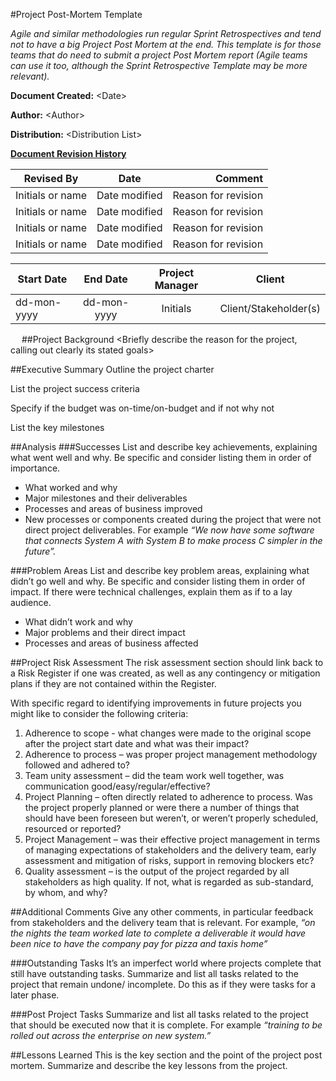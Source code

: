 #Project Post-Mortem Template*Agile and similar methodologies run regular Sprint Retrospectives and tend not to have a big Project Post Mortem at the end. This template is for those teams that do need to submit a project Post Mortem report (Agile teams can use it too, although the Sprint Retrospective Template may be more relevant).***Document Created:** \<Date>**Author:** \<Author>**Distribution:** \<Distribution List><u>**Document Revision History**</u>| Revised By      | Date           | Comment  |
| ------------- |:-------------:| -----:|
| Initials or name     | Date modified      |   Reason for revision |
| Initials or name     | Date modified      |   Reason for revision |
| Initials or name     | Date modified      |   Reason for revision |
| Initials or name     | Date modified      |   Reason for revision |
		| Start Date  | End Date   | Project Manager  | Client |
| ------------- |:-------------:| :-----:| ---- |
|dd-mon-yyyy	 |dd-mon-yyyy | Initials	| Client/Stakeholder(s)|
 ##Project Background\<Briefly describe the reason for the project, calling out clearly its stated goals>##Executive SummaryOutline the project charter
List the project success criteria
Specify if the budget was on-time/on-budget and if not why not
List the key milestones##Analysis###SuccessesList and describe key achievements, explaining what went well and why. Be specific and consider listing them in order of importance. - What worked and why- Major milestones and their deliverables- Processes and areas of business improved- New processes or components created during the project that were not direct project deliverables. For example *“We now have some software that connects System A with System B to make process C simpler in the future”.*
###Problem AreasList and describe key problem areas, explaining what didn’t go well and why. Be specific and consider listing them in order of impact. If there were technical challenges, explain them as if to a lay audience.- What didn’t work and why- Major problems and their direct impact- Processes and areas of business affected##Project Risk AssessmentThe risk assessment section should link back to a Risk Register if one was created, as well as any contingency or mitigation plans if they are not contained within the Register.With specific regard to identifying improvements in future projects you might like to consider the following criteria:1.	Adherence to scope - what changes were made to the original scope after the project start date and what was their impact?2.	Adherence to process – was proper project management methodology followed and adhered to?3.	Team unity assessment – did the team work well together, was communication good/easy/regular/effective?4.	Project Planning – often directly related to adherence to process. Was the project properly planned or were there a number of things that should have been foreseen but weren’t, or weren’t properly scheduled, resourced or reported? 5.	Project Management – was their effective project management in terms of managing expectations of stakeholders and the delivery team, early assessment and mitigation of risks, support in removing blockers etc?6.	Quality assessment – is the output of the project regarded by all stakeholders as high quality. If not, what is regarded as sub-standard, by whom, and why?##Additional CommentsGive any other comments, in particular feedback from stakeholders and the delivery team that is relevant. For example, *“on the nights the team worked late to complete a deliverable it would have been nice to have the company pay for pizza and taxis home”*###Outstanding TasksIt’s an imperfect world where projects complete that still have outstanding tasks. Summarize and list all tasks related to the project that remain undone/ incomplete. Do this as if they were tasks for a later phase.
###Post Project TasksSummarize and list all tasks related to the project that should be executed now that it is complete. For example *“training to be rolled out across the enterprise on new system.”*##Lessons LearnedThis is the key section and the point of the project post mortem. Summarize and describe the key lessons from the project. 